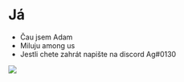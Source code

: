 <h1> Já </h1>

- Čau jsem Adam
- Miluju among us
- Jestli chete zahrát napište na discord Ag#0130

<img src="https://github-readme-stats.vercel.app/api?username=adamsacha&&show_icons=true&title_color=ffffff&icon_color=ff0000&text_color=daf7dc&bg_color=050505"> </img>

<!---
AdamSacha/AdamSacha is a ✨ special ✨ repository because its `README.md` (this file) appears on your GitHub profile.
You can click the Preview link to take a look at your changes.
--->
